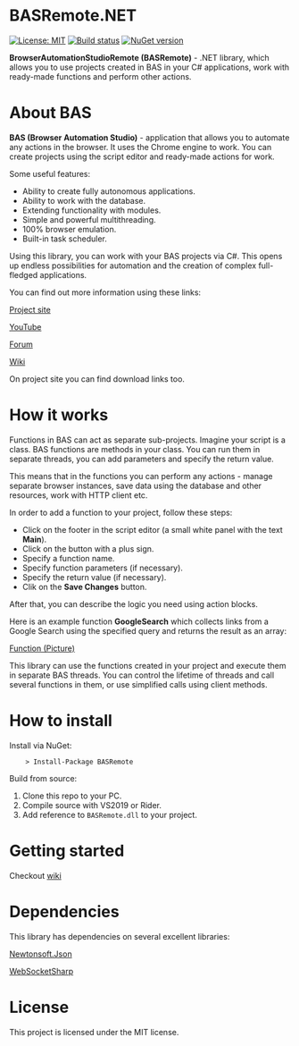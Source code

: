 # BASRemote.NET

[![License: MIT](https://img.shields.io/badge/License-MIT-yellow.svg)](https://opensource.org/licenses/MIT)
[![Build status](https://ci.appveyor.com/api/projects/status/se1coyoqblwm0imd?svg=true)](https://ci.appveyor.com/project/CheshireCaat/basremote-net)
[![NuGet version](https://badge.fury.io/nu/BASRemote.svg)](https://badge.fury.io/nu/BASRemote)

**BrowserAutomationStudioRemote (BASRemote)** - .NET library, which allows you to use projects created in BAS in your C# applications, work with ready-made functions and perform other actions.

# About BAS

**BAS (Browser Automation Studio)** - application that allows you to automate any actions in the browser. It uses the Chrome engine to work. You can create projects using the script editor and ready-made actions for work.

Some useful features:
* Ability to create fully autonomous applications.
* Ability to work with the database.
* Extending functionality with modules.
* Simple and powerful multithreading.
* 100% browser emulation.
* Built-in task scheduler.

Using this library, you can work with your BAS projects via C#. This opens up endless possibilities for automation and the creation of complex full-fledged applications.

You can find out more information using these links:

[Project site](https://bablosoft.com/shop/BrowserAutomationStudio#)

[YouTube](https://www.youtube.com/channel/UC_fHAkJk4dNj8gnFbt55tHg)

[Forum](https://community.bablosoft.com/)

[Wiki](http://wiki.bablosoft.com/)

On project site you can find download links too.

# How it works

Functions in BAS can act as separate sub-projects. Imagine your script is a class. BAS functions are methods in your class. You can run them in separate threads, you can add parameters and specify the return value. 

This means that in the functions you can perform any actions - manage separate browser instances, save data using the database and other resources, work with HTTP client etc.

In order to add a function to your project, follow these steps:
* Click on the footer in the script editor (a small white panel with the text **Main**).
* Click on the button with a plus sign.
* Specify a function name.
* Specify function parameters (if necessary).
* Specify the return value (if necessary).
* Clik on the **Save Changes** button.

After that, you can describe the logic you need using action blocks.

Here is an example function **GoogleSearch** which collects links from a Google Search using the specified query and returns the result as an array:

[Function (Picture)](https://imgur.com/9VuhEN9)

This library can use the functions created in your project and execute them in separate BAS threads. You can control the lifetime of threads and call several functions in them, or use simplified calls using client methods.

# How to install

Install via NuGet:

```
	> Install-Package BASRemote
```

Build from source:

1. Clone this repo to your PC.
2. Compile source with VS2019 or Rider.
3. Add reference to ```BASRemote.dll``` to your project.

# Getting started

Checkout [wiki](https://github.com/CheshireCaat/BASRemote.NET/wiki)

# Dependencies
This library has dependencies on several excellent libraries:

[Newtonsoft.Json](https://github.com/JamesNK/Newtonsoft.Json)

[WebSocketSharp](https://github.com/sta/websocket-sharp)

# License
This project is licensed under the MIT license.